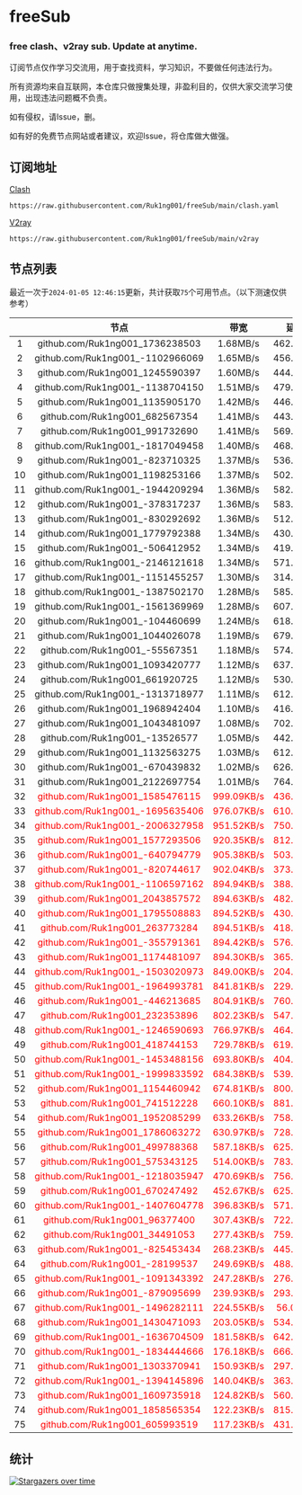 # freeSub
### free clash、v2ray sub. Update at anytime.

订阅节点仅作学习交流用，用于查找资料，学习知识，不要做任何违法行为。

所有资源均来自互联网，本仓库只做搜集处理，非盈利目的，仅供大家交流学习使用，出现违法问题概不负责。

如有侵权，请Issue，删。

如有好的免费节点网站或者建议，欢迎Issue，将仓库做大做强。

## 订阅地址
[Clash](https://raw.githubusercontent.com/Ruk1ng001/freeSub/main/clash.yaml)
```
https://raw.githubusercontent.com/Ruk1ng001/freeSub/main/clash.yaml
```
[V2ray](https://raw.githubusercontent.com/Ruk1ng001/freeSub/main/v2ray)
```
https://raw.githubusercontent.com/Ruk1ng001/freeSub/main/v2ray
```

## 节点列表

最近一次于`2024-01-05 12:46:15`更新，共计获取`75`个可用节点。（以下测速仅供参考）

|  | 节点 | 带宽 | 延迟 |
|:-:|:--:|:--:|:--:|
 | 1 | github.com/Ruk1ng001_1736238503 | 1.68MB/s | 462.00ms |
 | 2 | github.com/Ruk1ng001_-1102966069 | 1.65MB/s | 456.00ms |
 | 3 | github.com/Ruk1ng001_1245590397 | 1.60MB/s | 444.00ms |
 | 4 | github.com/Ruk1ng001_-1138704150 | 1.51MB/s | 479.00ms |
 | 5 | github.com/Ruk1ng001_1135905170 | 1.42MB/s | 446.00ms |
 | 6 | github.com/Ruk1ng001_682567354 | 1.41MB/s | 443.00ms |
 | 7 | github.com/Ruk1ng001_991732690 | 1.41MB/s | 569.00ms |
 | 8 | github.com/Ruk1ng001_-1817049458 | 1.40MB/s | 468.00ms |
 | 9 | github.com/Ruk1ng001_-823710325 | 1.37MB/s | 536.00ms |
 | 10 | github.com/Ruk1ng001_1198253166 | 1.37MB/s | 502.00ms |
 | 11 | github.com/Ruk1ng001_-1944209294 | 1.36MB/s | 582.00ms |
 | 12 | github.com/Ruk1ng001_-378317237 | 1.36MB/s | 583.00ms |
 | 13 | github.com/Ruk1ng001_-830292692 | 1.36MB/s | 512.00ms |
 | 14 | github.com/Ruk1ng001_1779792388 | 1.34MB/s | 430.00ms |
 | 15 | github.com/Ruk1ng001_-506412952 | 1.34MB/s | 419.00ms |
 | 16 | github.com/Ruk1ng001_-2146121618 | 1.34MB/s | 571.00ms |
 | 17 | github.com/Ruk1ng001_-1151455257 | 1.30MB/s | 314.00ms |
 | 18 | github.com/Ruk1ng001_-1387502170 | 1.28MB/s | 585.00ms |
 | 19 | github.com/Ruk1ng001_-1561369969 | 1.28MB/s | 607.00ms |
 | 20 | github.com/Ruk1ng001_-104460699 | 1.24MB/s | 618.00ms |
 | 21 | github.com/Ruk1ng001_1044026078 | 1.19MB/s | 679.00ms |
 | 22 | github.com/Ruk1ng001_-55567351 | 1.18MB/s | 574.00ms |
 | 23 | github.com/Ruk1ng001_1093420777 | 1.12MB/s | 637.00ms |
 | 24 | github.com/Ruk1ng001_661920725 | 1.12MB/s | 530.00ms |
 | 25 | github.com/Ruk1ng001_-1313718977 | 1.11MB/s | 612.00ms |
 | 26 | github.com/Ruk1ng001_1968942404 | 1.10MB/s | 416.00ms |
 | 27 | github.com/Ruk1ng001_1043481097 | 1.08MB/s | 702.00ms |
 | 28 | github.com/Ruk1ng001_-13526577 | 1.05MB/s | 442.00ms |
 | 29 | github.com/Ruk1ng001_1132563275 | 1.03MB/s | 612.00ms |
 | 30 | github.com/Ruk1ng001_-670439832 | 1.02MB/s | 626.00ms |
 | 31 | github.com/Ruk1ng001_2122697754 | 1.01MB/s | 764.00ms |
 | 32 | <font color=red>github.com/Ruk1ng001_1585476115</font> | <font color=red>999.09KB/s</font> | <font color=red>436.00ms</font> |
 | 33 | <font color=red>github.com/Ruk1ng001_-1695635406</font> | <font color=red>976.07KB/s</font> | <font color=red>610.00ms</font> |
 | 34 | <font color=red>github.com/Ruk1ng001_-2006327958</font> | <font color=red>951.52KB/s</font> | <font color=red>750.00ms</font> |
 | 35 | <font color=red>github.com/Ruk1ng001_1577293506</font> | <font color=red>920.35KB/s</font> | <font color=red>812.00ms</font> |
 | 36 | <font color=red>github.com/Ruk1ng001_-640794779</font> | <font color=red>905.38KB/s</font> | <font color=red>503.00ms</font> |
 | 37 | <font color=red>github.com/Ruk1ng001_-820744617</font> | <font color=red>902.04KB/s</font> | <font color=red>373.00ms</font> |
 | 38 | <font color=red>github.com/Ruk1ng001_-1106597162</font> | <font color=red>894.94KB/s</font> | <font color=red>388.00ms</font> |
 | 39 | <font color=red>github.com/Ruk1ng001_2043857572</font> | <font color=red>894.63KB/s</font> | <font color=red>482.00ms</font> |
 | 40 | <font color=red>github.com/Ruk1ng001_1795508883</font> | <font color=red>894.52KB/s</font> | <font color=red>430.00ms</font> |
 | 41 | <font color=red>github.com/Ruk1ng001_263773284</font> | <font color=red>894.51KB/s</font> | <font color=red>418.00ms</font> |
 | 42 | <font color=red>github.com/Ruk1ng001_-355791361</font> | <font color=red>894.42KB/s</font> | <font color=red>576.00ms</font> |
 | 43 | <font color=red>github.com/Ruk1ng001_1174481097</font> | <font color=red>894.30KB/s</font> | <font color=red>365.00ms</font> |
 | 44 | <font color=red>github.com/Ruk1ng001_-1503020973</font> | <font color=red>849.00KB/s</font> | <font color=red>204.00ms</font> |
 | 45 | <font color=red>github.com/Ruk1ng001_-1964993781</font> | <font color=red>841.81KB/s</font> | <font color=red>229.00ms</font> |
 | 46 | <font color=red>github.com/Ruk1ng001_-446213685</font> | <font color=red>804.91KB/s</font> | <font color=red>760.00ms</font> |
 | 47 | <font color=red>github.com/Ruk1ng001_232353896</font> | <font color=red>802.23KB/s</font> | <font color=red>547.00ms</font> |
 | 48 | <font color=red>github.com/Ruk1ng001_-1246590693</font> | <font color=red>766.97KB/s</font> | <font color=red>464.00ms</font> |
 | 49 | <font color=red>github.com/Ruk1ng001_418744153</font> | <font color=red>729.78KB/s</font> | <font color=red>619.00ms</font> |
 | 50 | <font color=red>github.com/Ruk1ng001_-1453488156</font> | <font color=red>693.80KB/s</font> | <font color=red>404.00ms</font> |
 | 51 | <font color=red>github.com/Ruk1ng001_-1999833592</font> | <font color=red>684.38KB/s</font> | <font color=red>539.00ms</font> |
 | 52 | <font color=red>github.com/Ruk1ng001_1154460942</font> | <font color=red>674.81KB/s</font> | <font color=red>800.00ms</font> |
 | 53 | <font color=red>github.com/Ruk1ng001_741512228</font> | <font color=red>660.10KB/s</font> | <font color=red>881.00ms</font> |
 | 54 | <font color=red>github.com/Ruk1ng001_1952085299</font> | <font color=red>633.26KB/s</font> | <font color=red>758.00ms</font> |
 | 55 | <font color=red>github.com/Ruk1ng001_1786063272</font> | <font color=red>630.97KB/s</font> | <font color=red>728.00ms</font> |
 | 56 | <font color=red>github.com/Ruk1ng001_499788368</font> | <font color=red>587.18KB/s</font> | <font color=red>625.00ms</font> |
 | 57 | <font color=red>github.com/Ruk1ng001_575343125</font> | <font color=red>514.00KB/s</font> | <font color=red>783.00ms</font> |
 | 58 | <font color=red>github.com/Ruk1ng001_-1218035947</font> | <font color=red>470.69KB/s</font> | <font color=red>756.00ms</font> |
 | 59 | <font color=red>github.com/Ruk1ng001_670247492</font> | <font color=red>452.67KB/s</font> | <font color=red>625.00ms</font> |
 | 60 | <font color=red>github.com/Ruk1ng001_-1407604778</font> | <font color=red>396.83KB/s</font> | <font color=red>571.00ms</font> |
 | 61 | <font color=red>github.com/Ruk1ng001_96377400</font> | <font color=red>307.43KB/s</font> | <font color=red>722.00ms</font> |
 | 62 | <font color=red>github.com/Ruk1ng001_34491053</font> | <font color=red>277.43KB/s</font> | <font color=red>759.00ms</font> |
 | 63 | <font color=red>github.com/Ruk1ng001_-825453434</font> | <font color=red>268.23KB/s</font> | <font color=red>445.00ms</font> |
 | 64 | <font color=red>github.com/Ruk1ng001_-28199537</font> | <font color=red>249.69KB/s</font> | <font color=red>488.00ms</font> |
 | 65 | <font color=red>github.com/Ruk1ng001_-1091343392</font> | <font color=red>247.28KB/s</font> | <font color=red>276.00ms</font> |
 | 66 | <font color=red>github.com/Ruk1ng001_-879095699</font> | <font color=red>239.93KB/s</font> | <font color=red>293.00ms</font> |
 | 67 | <font color=red>github.com/Ruk1ng001_-1496282111</font> | <font color=red>224.55KB/s</font> | <font color=red>56.00ms</font> |
 | 68 | <font color=red>github.com/Ruk1ng001_1430471093</font> | <font color=red>203.05KB/s</font> | <font color=red>534.00ms</font> |
 | 69 | <font color=red>github.com/Ruk1ng001_-1636704509</font> | <font color=red>181.58KB/s</font> | <font color=red>642.00ms</font> |
 | 70 | <font color=red>github.com/Ruk1ng001_-1834444666</font> | <font color=red>176.18KB/s</font> | <font color=red>666.00ms</font> |
 | 71 | <font color=red>github.com/Ruk1ng001_1303370941</font> | <font color=red>150.93KB/s</font> | <font color=red>297.00ms</font> |
 | 72 | <font color=red>github.com/Ruk1ng001_-1394145896</font> | <font color=red>140.04KB/s</font> | <font color=red>363.00ms</font> |
 | 73 | <font color=red>github.com/Ruk1ng001_1609735918</font> | <font color=red>124.82KB/s</font> | <font color=red>560.00ms</font> |
 | 74 | <font color=red>github.com/Ruk1ng001_1858565354</font> | <font color=red>122.23KB/s</font> | <font color=red>815.00ms</font> |
 | 75 | <font color=red>github.com/Ruk1ng001_605993519</font> | <font color=red>117.23KB/s</font> | <font color=red>431.00ms</font> |


## 统计

[![Stargazers over time](https://starchart.cc/Ruk1ng001/freeSub.svg)](https://starchart.cc/Ruk1ng001/freeSub)